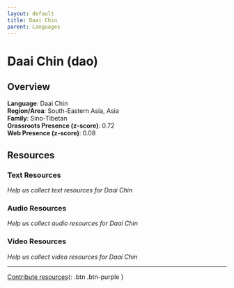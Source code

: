 ```yaml
---
layout: default
title: Daai Chin
parent: Languages
---
```


# Daai Chin (dao)

## Overview

**Language**: Daai Chin  
**Region/Area**: South-Eastern Asia, Asia  
**Family**: Sino-Tibetan  
**Grassroots Presence (z-score)**: 0.72  
**Web Presence (z-score)**: 0.08  

## Resources

### Text Resources
*Help us collect text resources for Daai Chin*

### Audio Resources
*Help us collect audio resources for Daai Chin*

### Video Resources
*Help us collect video resources for Daai Chin*

---

[Contribute resources](https://forms.office.com/e/1SfLJx3u1r){: .btn .btn-purple }
